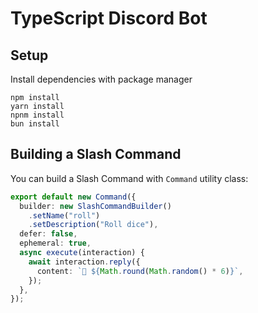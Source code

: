 # TypeScript Discord Bot

## Setup

Install dependencies with package manager

```
npm install
yarn install
npnm install
bun install
```

## Building a Slash Command

You can build a Slash Command with `Command` utility class:

```ts
export default new Command({
  builder: new SlashCommandBuilder()
    .setName("roll")
    .setDescription("Roll dice"),
  defer: false,
  ephemeral: true,
  async execute(interaction) {
    await interaction.reply({
      content: `🎲 ${Math.round(Math.random() * 6)}`,
    });
  },
});
```

